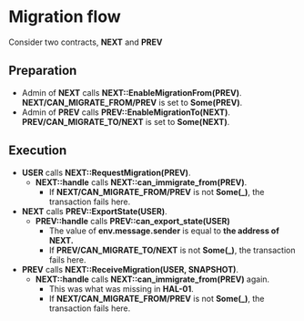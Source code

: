 # Migration flow

Consider two contracts, **NEXT** and **PREV**

## Preparation

- Admin of **NEXT** calls **NEXT::EnableMigrationFrom(PREV)**.
  **NEXT/CAN_MIGRATE_FROM/PREV** is set to **Some(PREV)**.
- Admin of **PREV** calls **PREV::EnableMigrationTo(NEXT)**.
  **PREV/CAN_MIGRATE_TO/NEXT** is set to **Some(NEXT)**.

## Execution

- **USER** calls **NEXT::RequestMigration(PREV)**.
  - **NEXT::handle** calls **NEXT::can_immigrate_from(PREV)**.
    - If **NEXT/CAN_MIGRATE_FROM/PREV** is not **Some(_)**,
      the transaction fails here.
- **NEXT** calls **PREV::ExportState(USER)**.
  - **PREV::handle** calls **PREV::can_export_state(USER)**
    - The value of **env.message.sender** is equal to **the address of **NEXT**.**
    - If **PREV/CAN_MIGRATE_TO/NEXT** is not **Some(_)**,
      the transaction fails here.
- **PREV** calls **NEXT::ReceiveMigration(USER, SNAPSHOT)**.
  - **NEXT::handle** calls **NEXT::can_immigrate_from(PREV)** again.
    - This was what was missing in **HAL-01**.
    - If **NEXT/CAN_MIGRATE_FROM/PREV** is not **Some(_)**,
      the transaction fails here.

